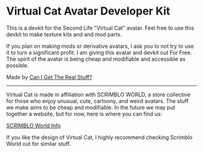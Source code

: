 # Virtual Cat Avatar Developer Kit

This is a devkit for the Second Life "Virtual Cat" avatar. Feel free to use this devkit to make texture kits and and mod parts.

If you plan on making mods or derivative avatars, I ask you to not try to use it to turn a significant profit. I am giving this avatar and devkit out For Free. The spirit of the avatar is being cheap and modifiable and accessible as possible.

Made by [Can I Get The Real Stuff?](https://marketplace.secondlife.com/en-US/stores/260674)

---

Virtual Cat is made in affiliation with SCRIMBLO WORLD, a store collective for those who enjoy unusual, cute, cartoony, and weird avatars. The stuff we make aims to be cheap and modifiable. In the future we may put together a website, but for now, here is where you can find us:

[SCRIMBLO World Info](https://gist.github.com/portfiend/5768cb791a911e90184c2b265cb35abf)

If you like the design of Virtual Cat, I highly recommend checking Scrimblo World out for similar stuff.
